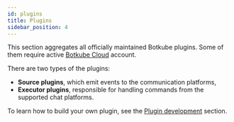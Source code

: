 ```yaml
---
id: plugins
title: Plugins
sidebar_position: 4
---
```


This section aggregates all officially maintained Botkube plugins. Some of them require active [Botkube Cloud](https://app.botkube.io) account.

There are two types of the plugins:

- **Source plugins**, which emit events to the communication platforms,
- **Executor plugins**, responsible for handling commands from the supported chat platforms.

To learn how to build your own plugin, see the [Plugin development](./plugin-development/index.md) section.
